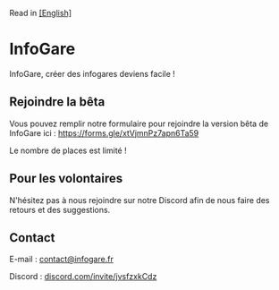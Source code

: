 Read in [[English]](https://github.com/Absolument-Oui/InfoGares/blob/main/README_en.md)

# InfoGare

InfoGare, créer des infogares deviens facile !

## Rejoindre la bêta

Vous pouvez remplir notre formulaire pour rejoindre la version bêta de InfoGare ici : https://forms.gle/xtVjmnPz7apn6Ta59

Le nombre de places est limité !
 
## Pour les volontaires

N'hésitez pas à nous rejoindre sur notre Discord afin de nous faire des retours et des suggestions.

## Contact

E-mail : [contact@infogare.fr](mailto:contact@infogare.fr)

Discord : [discord.com/invite/jvsfzxkCdz](https://discord.com/invite/jvsfzxkCdz)
